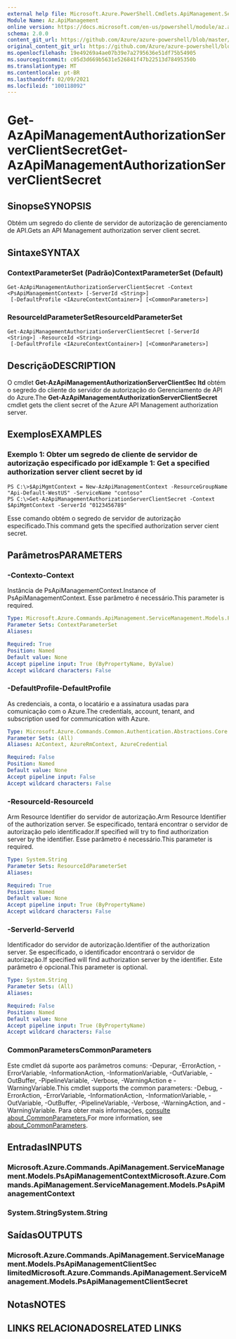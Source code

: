 ```yaml
---
external help file: Microsoft.Azure.PowerShell.Cmdlets.ApiManagement.ServiceManagement.dll-Help.xml
Module Name: Az.ApiManagement
online version: https://docs.microsoft.com/en-us/powershell/module/az.apimanagement/get-azapimanagementauthorizationserverclientsecret
schema: 2.0.0
content_git_url: https://github.com/Azure/azure-powershell/blob/master/src/ApiManagement/ApiManagement/help/Get-AzApiManagementAuthorizationServerClientSecret.md
original_content_git_url: https://github.com/Azure/azure-powershell/blob/master/src/ApiManagement/ApiManagement/help/Get-AzApiManagementAuthorizationServerClientSecret.md
ms.openlocfilehash: 19e49269a4ae07b39e7a2795636e51df75b54905
ms.sourcegitcommit: c05d3d669b5631e526841f47b22513d78495350b
ms.translationtype: MT
ms.contentlocale: pt-BR
ms.lasthandoff: 02/09/2021
ms.locfileid: "100118092"
---
```

# <span data-ttu-id="0e517-101">Get-AzApiManagementAuthorizationServerClientSecret</span><span class="sxs-lookup"><span data-stu-id="0e517-101">Get-AzApiManagementAuthorizationServerClientSecret</span></span>

## <span data-ttu-id="0e517-102">Sinopse</span><span class="sxs-lookup"><span data-stu-id="0e517-102">SYNOPSIS</span></span>
<span data-ttu-id="0e517-103">Obtém um segredo do cliente de servidor de autorização de gerenciamento de API.</span><span class="sxs-lookup"><span data-stu-id="0e517-103">Gets an API Management authorization server client secret.</span></span>

## <span data-ttu-id="0e517-104">Sintaxe</span><span class="sxs-lookup"><span data-stu-id="0e517-104">SYNTAX</span></span>

### <span data-ttu-id="0e517-105">ContextParameterSet (Padrão)</span><span class="sxs-lookup"><span data-stu-id="0e517-105">ContextParameterSet (Default)</span></span>
```
Get-AzApiManagementAuthorizationServerClientSecret -Context <PsApiManagementContext> [-ServerId <String>]
 [-DefaultProfile <IAzureContextContainer>] [<CommonParameters>]
```

### <span data-ttu-id="0e517-106">ResourceIdParameterSet</span><span class="sxs-lookup"><span data-stu-id="0e517-106">ResourceIdParameterSet</span></span>
```
Get-AzApiManagementAuthorizationServerClientSecret [-ServerId <String>] -ResourceId <String>
 [-DefaultProfile <IAzureContextContainer>] [<CommonParameters>]
```

## <span data-ttu-id="0e517-107">Descrição</span><span class="sxs-lookup"><span data-stu-id="0e517-107">DESCRIPTION</span></span>
<span data-ttu-id="0e517-108">O cmdlet **Get-AzApiManagementAuthorizationServerClientSec ltd** obtém o segredo do cliente do servidor de autorização do Gerenciamento de API do Azure.</span><span class="sxs-lookup"><span data-stu-id="0e517-108">The **Get-AzApiManagementAuthorizationServerClientSecret** cmdlet gets the client secret of the Azure API Management authorization server.</span></span>

## <span data-ttu-id="0e517-109">Exemplos</span><span class="sxs-lookup"><span data-stu-id="0e517-109">EXAMPLES</span></span>

### <span data-ttu-id="0e517-110">Exemplo 1: Obter um segredo de cliente de servidor de autorização especificado por id</span><span class="sxs-lookup"><span data-stu-id="0e517-110">Example 1: Get a specified authorization server client secret by id</span></span>
```
PS C:\>$ApiMgmtContext = New-AzApiManagementContext -ResourceGroupName "Api-Default-WestUS" -ServiceName "contoso"
PS C:\>Get-AzApiManagementAuthorizationServerClientSecret -Context $ApiMgmtContext -ServerId "0123456789"
```

<span data-ttu-id="0e517-111">Esse comando obtém o segredo de servidor de autorização especificado.</span><span class="sxs-lookup"><span data-stu-id="0e517-111">This command gets the specified authorization server cient secret.</span></span>

## <span data-ttu-id="0e517-112">Parâmetros</span><span class="sxs-lookup"><span data-stu-id="0e517-112">PARAMETERS</span></span>

### <span data-ttu-id="0e517-113">-Contexto</span><span class="sxs-lookup"><span data-stu-id="0e517-113">-Context</span></span>
<span data-ttu-id="0e517-114">Instância de PsApiManagementContext.</span><span class="sxs-lookup"><span data-stu-id="0e517-114">Instance of PsApiManagementContext.</span></span>
<span data-ttu-id="0e517-115">Esse parâmetro é necessário.</span><span class="sxs-lookup"><span data-stu-id="0e517-115">This parameter is required.</span></span>

```yaml
Type: Microsoft.Azure.Commands.ApiManagement.ServiceManagement.Models.PsApiManagementContext
Parameter Sets: ContextParameterSet
Aliases:

Required: True
Position: Named
Default value: None
Accept pipeline input: True (ByPropertyName, ByValue)
Accept wildcard characters: False
```

### <span data-ttu-id="0e517-116">-DefaultProfile</span><span class="sxs-lookup"><span data-stu-id="0e517-116">-DefaultProfile</span></span>
<span data-ttu-id="0e517-117">As credenciais, a conta, o locatário e a assinatura usadas para comunicação com o Azure.</span><span class="sxs-lookup"><span data-stu-id="0e517-117">The credentials, account, tenant, and subscription used for communication with Azure.</span></span>

```yaml
Type: Microsoft.Azure.Commands.Common.Authentication.Abstractions.Core.IAzureContextContainer
Parameter Sets: (All)
Aliases: AzContext, AzureRmContext, AzureCredential

Required: False
Position: Named
Default value: None
Accept pipeline input: False
Accept wildcard characters: False
```

### <span data-ttu-id="0e517-118">-ResourceId</span><span class="sxs-lookup"><span data-stu-id="0e517-118">-ResourceId</span></span>
<span data-ttu-id="0e517-119">Arm Resource Identifier do servidor de autorização.</span><span class="sxs-lookup"><span data-stu-id="0e517-119">Arm Resource Identifier of the authorization server.</span></span>
<span data-ttu-id="0e517-120">Se especificado, tentará encontrar o servidor de autorização pelo identificador.</span><span class="sxs-lookup"><span data-stu-id="0e517-120">If specified will try to find authorization server by the identifier.</span></span>
<span data-ttu-id="0e517-121">Esse parâmetro é necessário.</span><span class="sxs-lookup"><span data-stu-id="0e517-121">This parameter is required.</span></span>

```yaml
Type: System.String
Parameter Sets: ResourceIdParameterSet
Aliases:

Required: True
Position: Named
Default value: None
Accept pipeline input: True (ByPropertyName)
Accept wildcard characters: False
```

### <span data-ttu-id="0e517-122">-ServerId</span><span class="sxs-lookup"><span data-stu-id="0e517-122">-ServerId</span></span>
<span data-ttu-id="0e517-123">Identificador do servidor de autorização.</span><span class="sxs-lookup"><span data-stu-id="0e517-123">Identifier of the authorization server.</span></span>
<span data-ttu-id="0e517-124">Se especificado, o identificador encontrará o servidor de autorização.</span><span class="sxs-lookup"><span data-stu-id="0e517-124">If specified will find authorization server by the identifier.</span></span>
<span data-ttu-id="0e517-125">Este parâmetro é opcional.</span><span class="sxs-lookup"><span data-stu-id="0e517-125">This parameter is optional.</span></span>

```yaml
Type: System.String
Parameter Sets: (All)
Aliases:

Required: False
Position: Named
Default value: None
Accept pipeline input: True (ByPropertyName)
Accept wildcard characters: False
```

### <span data-ttu-id="0e517-126">CommonParameters</span><span class="sxs-lookup"><span data-stu-id="0e517-126">CommonParameters</span></span>
<span data-ttu-id="0e517-127">Este cmdlet dá suporte aos parâmetros comuns: -Depurar, -ErrorAction, -ErrorVariable, -InformationAction, -InformationVariable, -OutVariable, -OutBuffer, -PipelineVariable, -Verbose, -WarningAction e -WarningVariable.</span><span class="sxs-lookup"><span data-stu-id="0e517-127">This cmdlet supports the common parameters: -Debug, -ErrorAction, -ErrorVariable, -InformationAction, -InformationVariable, -OutVariable, -OutBuffer, -PipelineVariable, -Verbose, -WarningAction, and -WarningVariable.</span></span> <span data-ttu-id="0e517-128">Para obter mais informações, [consulte about_CommonParameters.](http://go.microsoft.com/fwlink/?LinkID=113216)</span><span class="sxs-lookup"><span data-stu-id="0e517-128">For more information, see [about_CommonParameters](http://go.microsoft.com/fwlink/?LinkID=113216).</span></span>

## <span data-ttu-id="0e517-129">Entradas</span><span class="sxs-lookup"><span data-stu-id="0e517-129">INPUTS</span></span>

### <span data-ttu-id="0e517-130">Microsoft.Azure.Commands.ApiManagement.ServiceManagement.Models.PsApiManagementContext</span><span class="sxs-lookup"><span data-stu-id="0e517-130">Microsoft.Azure.Commands.ApiManagement.ServiceManagement.Models.PsApiManagementContext</span></span>

### <span data-ttu-id="0e517-131">System.String</span><span class="sxs-lookup"><span data-stu-id="0e517-131">System.String</span></span>

## <span data-ttu-id="0e517-132">Saídas</span><span class="sxs-lookup"><span data-stu-id="0e517-132">OUTPUTS</span></span>

### <span data-ttu-id="0e517-133">Microsoft.Azure.Commands.ApiManagement.ServiceManagement.Models.PsApiManagementClientSec limited</span><span class="sxs-lookup"><span data-stu-id="0e517-133">Microsoft.Azure.Commands.ApiManagement.ServiceManagement.Models.PsApiManagementClientSecret</span></span>

## <span data-ttu-id="0e517-134">Notas</span><span class="sxs-lookup"><span data-stu-id="0e517-134">NOTES</span></span>

## <span data-ttu-id="0e517-135">LINKS RELACIONADOS</span><span class="sxs-lookup"><span data-stu-id="0e517-135">RELATED LINKS</span></span>
